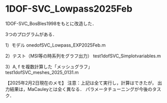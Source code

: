 # 1DOF-SVC_Lowpass2025Feb

1DOF-SVC_BosBles1998をもとに改造した．

3つのプログラムがある．

1）モデル
onedofSVC_Lowpass_EXP2025Feb.m

2）テスト（MSI等の時系列をグラフ出力）
test1dofSVC_Simplotvariables.m

3）A, f を複数計算した「メッシュグラフ」
test1dofSVC_meshes_2025_0131.m

【2025年2月2日現在のメモ】
注意：上記は全て実行し，計算はできたが，
出力結果は，MaCauleyとは全く異なる．
パラメータチューニングが今後のタスク．

